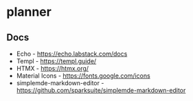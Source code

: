 # planner

## Docs

- Echo - https://echo.labstack.com/docs
- Templ - https://templ.guide/
- HTMX - https://htmx.org/
- Material Icons - https://fonts.google.com/icons
- simplemde-markdown-editor - https://github.com/sparksuite/simplemde-markdown-editor
